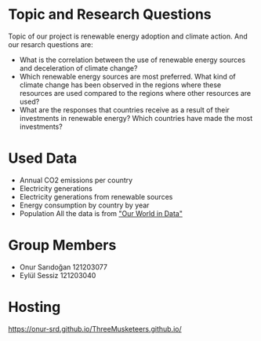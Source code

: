 # Topic and Research Questions
Topic of our project is renewable energy adoption and climate action. And our resarch questions are:
*  ⁠What is the correlation between the use of renewable energy sources and deceleration of climate change? 
*  ⁠Which renewable energy sources are most preferred. What kind of climate change has been observed in the regions where these resources are used compared to the regions where other resources are used?
*  ⁠What are the responses that countries receive as a result of their investments in renewable energy? Which countries have made the most investments?

# Used Data
* Annual CO2 emissions per country
* Electricity generations 
* Electricity generations from renewable sources
* Energy consumption by country by year
* Population
All the data is from ["Our World in Data"](https://ourworldindata.org/)

# Group Members
* Onur Sarıdoğan 121203077
* Eylül Sessiz 121203040

# Hosting
https://onur-srd.github.io/ThreeMusketeers.github.io/
